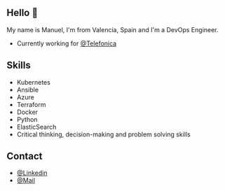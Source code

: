 ## Hello 👋

My name is Manuel, I'm from Valencia, Spain and I'm a DevOps Engineer.

* Currently working for [@Telefonica](https://github.com/telefonica)

## Skills

* Kubernetes
* Ansible
* Azure
* Terraform
* Docker
* Python
* ElasticSearch
* Critical thinking, decision-making and problem solving skills

## Contact

* [@Linkedin](https://www.linkedin.com/in/manolo-alambra/)
* [@Mail](mailto:alambra.manolo@gmail.com?subject=[GitHub])
